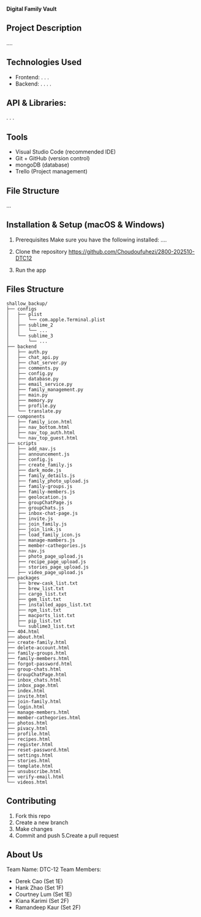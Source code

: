 **Digital Family Vault**

## Project Description
....

## Technologies Used
- Frontend:
.
.
.
- Backend:
.
.
.
.

## API & Libraries:
.
.
.

## Tools
- Visual Studio Code (recommended IDE)
- Git + GitHub (version control)
- mongoDB (database)
- Trello (Project management)

## File Structure
...


## Installation & Setup (macOS & Windows)
1. Prerequisites
Make sure you have the following installed:
....

2. Clone the repository
https://github.com/Choudoufuhezi/2800-202510-DTC12


3. Run the app

## Files Structure
```shell
shallow_backup/
├── configs
│   ├── plist
│   │   └── com.apple.Terminal.plist
│   ├── sublime_2
│   │   └── ...
│   └── sublime_3
│       └── ...
├── backend
│   ├── auth.py
│   ├── chat_api.py
│   ├── chat_server.py
│   ├── comments.py
│   ├── config.py
│   ├── database.py
│   ├── email_service.py
│   ├── family_management.py
│   ├── main.py
│   ├── memory.py
│   ├── profile.py
│   └── translate.py
├── components
│   ├── family_icon.html
│   ├── nav_bottom.html
│   ├── nav_top_auth.html
│   └── nav_top_guest.html
├── scripts
│   ├── add_nav.js
│   ├── announcement.js
│   ├── config.js
│   ├── create_family.js
│   ├── dark_mode.js
│   ├── family_details.js
│   ├── family_photo_upload.js
│   ├── family-groups.js
│   ├── family-members.js
│   ├── geolocation.js
│   ├── groupChatPage.js
│   ├── groupChats.js
│   ├── inbox-chat-page.js
│   ├── invite.js
│   ├── join_family.js
│   ├── join_link.js
│   ├── load_family_icon.js
│   ├── manage-mambers.js
│   ├── member-cathegories.js
│   ├── nav.js
│   ├── photo_page_upload.js
│   ├── recipe_page_upload.js
│   ├── stories_page_upload.js
│   ├── video_page_upload.js
├── packages
│   ├── brew-cask_list.txt
│   ├── brew_list.txt
│   ├── cargo_list.txt
│   ├── gem_list.txt
│   ├── installed_apps_list.txt
│   ├── npm_list.txt
│   ├── macports_list.txt
│   ├── pip_list.txt
│   └── sublime3_list.txt
├── 404.html
├── about.html
├── create-family.html
├── delete-account.html
├── family-groups.html
├── family-members.html
├── forgot-password.html
├── group-chats.html
├── GroupChatPage.html
├── inbox_chats.html
├── inbox_page.html
├── index.html
├── invite.html
├── join-family.html
├── login.html
├── manage-members.html
├── member-cathegories.html
├── photos.html
├── pivacy.html
├── profile.html
├── recipes.html
├── register.html
├── reset-password.html
├── settings.html
├── stories.html
├── template.html
├── unsubscribe.html
├── verify-email.html
└── videos.html
```


## Contributing
1. Fork this repo
2. Create a new branch
3. Make changes
4. Commit and push
5.Create a pull request


## About Us
Team Name: DTC-12
Team Members: 
- Derek Cao (Set 1E) 
- Hank Zhao (Set 1F)
- Courtney Lum (Set 1E)
- Kiana Karimi (Set 2F)
- Ramandeep Kaur (Set 2F)

